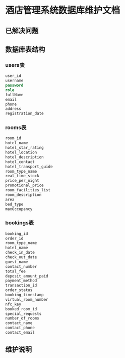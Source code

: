 # 酒店管理系统数据库维护文档

## 已解决问题

## 数据库表结构

### users表
```sql
user_id
username
password
role
fullName
email
phone
address
registration_date
```

### rooms表
```sql
room_id
hotel_name
hotel_star_rating
hotel_location
hotel_description
hotel_contact
hotel_transport_guide
room_type_name
real_time_stock
price_per_night
promotional_price
room_facilities_list
room_description
area
bed_type
maxOccupancy
```

### bookings表
```sql
booking_id
order_id
room_type_name
hotel_name
check_in_date
check_out_date
guest_name
contact_number
total_fee
deposit_amount_paid
payment_method
transaction_id
order_status
booking_timestamp
virtual_room_number
nfc_key
booked_room_id
special_requests
number_of_rooms
contact_name
contact_phone
contact_email
```

## 维护说明
